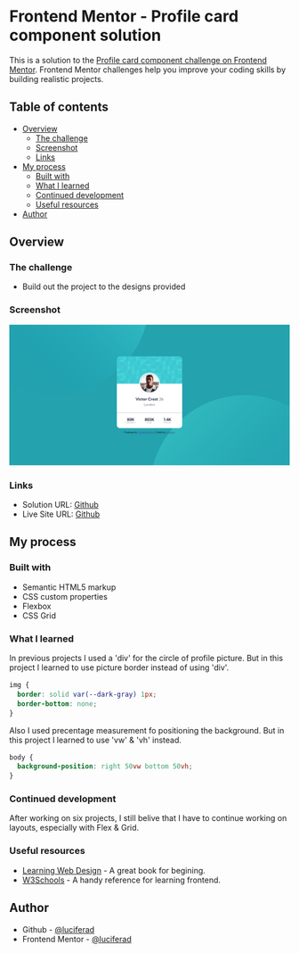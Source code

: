 # Frontend Mentor - Profile card component solution

This is a solution to the [Profile card component challenge on Frontend Mentor](https://www.frontendmentor.io/challenges/profile-card-component-cfArpWshJ). Frontend Mentor challenges help you improve your coding skills by building realistic projects. 

## Table of contents

- [Overview](#overview)
  - [The challenge](#the-challenge)
  - [Screenshot](#screenshot)
  - [Links](#links)
- [My process](#my-process)
  - [Built with](#built-with)
  - [What I learned](#what-i-learned)
  - [Continued development](#continued-development)
  - [Useful resources](#useful-resources)
- [Author](#author)

## Overview

### The challenge

- Build out the project to the designs provided

### Screenshot

![](design/profile_desktop.png)

### Links

- Solution URL: [Github](https://github.com/luciferad/profile-card-component-main)
- Live Site URL: [Github](https://luciferad.github.io/profile-card-component-main/)

## My process

### Built with

- Semantic HTML5 markup
- CSS custom properties
- Flexbox
- CSS Grid

### What I learned

In previous projects I used a 'div' for the circle of profile picture. But in this project I learned to use picture border instead of using 'div'.
```css
img {
  border: solid var(--dark-gray) 1px;
  border-bottom: none;
}
```
Also I used precentage measurement fo positioning the background. But in this project I learned to use 'vw' & 'vh' instead.
```css
body {
  background-position: right 50vw bottom 50vh;
}
```

### Continued development

After working on six projects, I still belive that I have to continue working on layouts, especially with Flex & Grid.

### Useful resources

- [Learning Web Design](https://www.amazon.com/Learning-Web-Design-Beginners-JavaScript/dp/1491960205) - A great book for begining.
- [W3Schools](https://www.w3schools.com) - A handy reference for learning frontend.

## Author

- Github - [@luciferad](https://github.com/luciferad)
- Frontend Mentor - [@luciferad](https://www.frontendmentor.io/profile/luciferad)